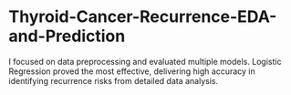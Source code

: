 # Thyroid-Cancer-Recurrence-EDA-and-Prediction
 I focused on data preprocessing and evaluated multiple models. Logistic Regression proved the most effective, delivering high accuracy in identifying recurrence risks from detailed data analysis.
